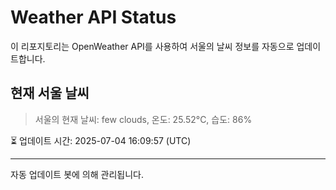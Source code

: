 
# Weather API Status

이 리포지토리는 OpenWeather API를 사용하여 서울의 날씨 정보를 자동으로 업데이트합니다.

## 현재 서울 날씨
> 서울의 현재 날씨: few clouds, 온도: 25.52°C, 습도: 86%

⏳ 업데이트 시간: 2025-07-04 16:09:57 (UTC)

---
자동 업데이트 봇에 의해 관리됩니다.
